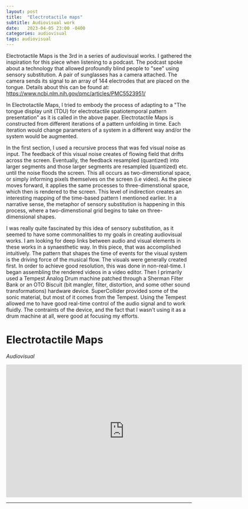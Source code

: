 ```yaml
---
layout: post
title:  "Electrotactile maps"
subtitle: Audiovisual work
date:   2023-04-05 23:00 -0400
categories: audiovisual
tags: audiovisual
---
```


Electrotactile Maps is the 3rd in a series of audiovisual works. I gathered the inspiration for this piece when listening to a podcast. The podcast spoke about a technology that allowed profoundly blind people to "see" using sensory substitution. A pair of sunglasses has a camera attached. The camera sends its signal to an array of 144 electrodes that are placed on the tongue. Details about this can be found at: https://www.ncbi.nlm.nih.gov/pmc/articles/PMC5523951/

In Electrotactile Maps, I tried to embody the process of adapting to a "The tongue display unit (TDU) for electrotactile spatiotemporal pattern presentation" as it is called in the above paper. Electrotactile Maps is constructed from different iterations of a pattern unfolding in time. Each iteration would change parameters of a system in a different way and/or the system would be augmented. 

In the first section, I used a recursive process that was fed visual noise as input. The feedback of this visual noise creates of flowing field that drifts across the screen. Eventually, the feedback resampled (quantized) into larger segments and those larger segments are resampled (quantized) etc. until the noise floods the screen. This all occurs as two-dimenstional space, or simply informing pixels themselves on the screen (i.e video). As the piece moves forward, it applies the same processes to three-dimenstional space, which then is rendered to the screen. This level of indirection creates an interesting mapping of the time-based pattern I mentioned earlier. In a narrative sense, the metaphor of sensory substitution is happening in this process, where a two-dimenstional grid begins to take on three-dimensional shapes.

I was really quite fascinated by this idea of sensory substitution, as it seemed to have some commonalities to my goals in creating audiovisual works. I am looking for deep links between audio and visual elements in these works in a synaesthetic way. In this piece, that was accomplished intuitively. The pattern that shapes the time of events for the visual system is the driving force of the musical flow. The visuals were generally created first. In order to achieve good resolution, this was done in non-real-time. I began assembling the rendered videos in a video editor. Then I primarily used a Tempest Analog Drum machine patched through a Sherman Filter Bank or an OTO Biscuit (bit mangler, filter, distortion, and some other sound transformations) hardware device. SuperCollider provided some of the sonic material, but most of it comes from the Tempest. Using the Tempest allowed me to have good real-time control of the audio signal and to work fluidly. The contraints of the device, and the fact that I wasn't using it as a drum machine at all, were good at focusing my efforts.

# Electrotactile Maps
*Audiovisual* <br>

<iframe src="https://player.vimeo.com/video/146317611?h=09ddf1f175" width="640" height="360" frameborder="0" allow="autoplay; fullscreen; picture-in-picture" allowfullscreen></iframe>
<br>

---
<br>